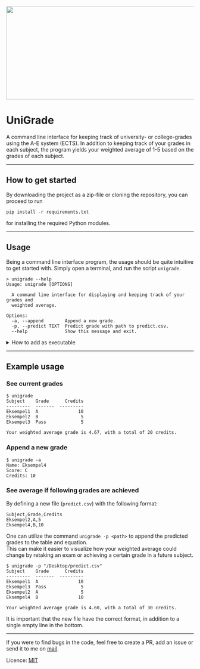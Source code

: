 <img src="https://firebasestorage.googleapis.com/v0/b/portfoliobymartinnilsen.appspot.com/o/Projects%2FUnigrade.png?alt=media&token=4c2dbd0e-b37e-46c3-b95e-8e0fcec8a8a5" width="600" height="250" />

# UniGrade

A command line interface for keeping track of university- or college-grades using the A-E system (ECTS). In addition to keeping track of your grades in each subject, the program yields your weighted average of 1-5 based on the grades of each subject.

---

## How to get started

By downloading the project as a zip-file or cloning the repository, you can proceed to run

`pip install -r requirements.txt` 

for installing the required Python modules.

---

## Usage

Being a command line interface program, the usage should be quite intuitive to get started with. Simply open a terminal, and run the script `unigrade`.

```
> unigrade --help
Usage: unigrade [OPTIONS]

  A command line interface for displaying and keeping track of your grades and
  weighted average.

Options:
  -a, --append        Append a new grade.
  -p, --predict TEXT  Predict grade with path to predict.csv.
  --help              Show this message and exit.
```

<details>
<summary>How to add as executable</summary>
</br>
Step 1. The included shebang (first line telling OS which interpreter to use) removes the need for the file extension `.py`</br>
Step 2, option 1. Proceed to mark it as an executable, add it to path and the script will be available from any directories.

For more information, and other solutions, you can read this post on [StackOverflow](https://stackoverflow.com/questions/27494758/how-do-i-make-a-python-script-executable/27494871)</br>
Step 2, option 2. You may also use aliases for the same purpose: `alias setuplatex="python3 ./path/to/setupLatex"`</br>


If you do not want the hassle of adding the program to your system for universal use, you can always run the file from the correct directory, and send in the destination path as an argument.</br>

</details>

---

## Example usage

### See current grades

```
$ unigrade
Subject    Grade      Credits
---------  -------  ---------
Eksempel1  A               10
Eksempel2  B                5
Eksempel3  Pass             5

Your weighted average grade is 4.67, with a total of 20 credits.
```

### Append a new grade

```
$ unigrade -a
Name: Eksempel4
Score: C
Credits: 10
```

### See average if following grades are achieved

By defining a new file (`predict.csv`) with the following format:

```
Subject,Grade,Credits
Eksempel2,A,5
Eksempel4,B,10
```

One can utilize the command `unigrade -p <path>` to append the predicted grades to the table and equation.  
This can make it easier to visualize how your weighted average could change by retaking an exam or achieving a certain grade in a future subject.

```
$ unigrade -p "/Desktop/predict.csv"
Subject    Grade      Credits
---------  -------  ---------
Eksempel1  A               10
Eksempel3  Pass             5
Eksempel2  A                5
Eksempel4  B               10

Your weighted average grade is 4.60, with a total of 30 credits.
```

It is important that the new file have the correct format, in addition to a single empty line in the bottom. 

---


If you were to find bugs in the code, feel free to create a PR, add an issue or send it to me on [mail](mailto:martinjnilsen@icloud.com?subject=[GitHub]%20UniGrade).

Licence: [MIT](LICENSE)
